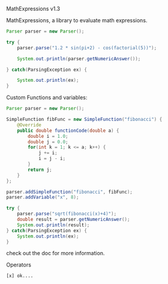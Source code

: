 ﻿MathExpressions v1.3

		

MathExpressions, a library to evaluate math expressions.


```java
Parser parser = new Parser(); 

try { 
	parser.parse("1.2 * sin(pi+2) - cos(factorial(5))"); 

	System.out.println(parser.getNumericAnswer());

} catch(ParsingException ex) { 

	System.out.println(ex); 
}
```

Custom Functions and variables:

```java
Parser parser = new Parser();

SimpleFunction fibFunc = new SimpleFunction("fibonacci") {
    @Override
    public double functionCode(double a) {
        double i = 1.0;
        double j = 0.0;
        for(int k = 1; k <= a; k++) {
            j += i;
            i = j - i;
        }
        return j;
    }
};

parser.addSimpleFunction("fibonacci", fibFunc);
parser.addVariable("x", 8);

try {
    parser.parse("sqrt(fibonacci(x)+4)");
    double result = parser.getNumericAnswer();
    System.out.println(result);
} catch(ParsingException ex) {
    System.out.println(ex);
}
```


check out the doc for more information.


Operators

```
[x] ok....
```
